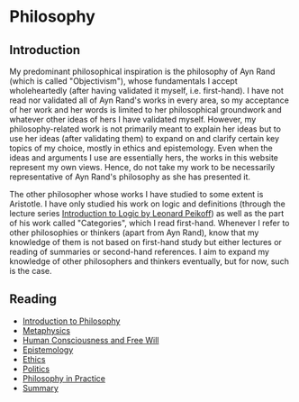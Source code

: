 # Philosophy
## Introduction
My predominant philosophical inspiration is the philosophy of Ayn Rand (which is called "Objectivism"), whose fundamentals I accept wholeheartedly (after having validated it myself, i.e. first-hand). I have not read nor validated all of Ayn Rand's works in every area, so my acceptance of her work and her words is limited to her philosophical groundwork and whatever other ideas of hers I have validated myself. However, my philosophy-related work is not primarily meant to explain her ideas but to use her ideas (after validating them) to expand on and clarify certain key topics of my choice, mostly in ethics and epistemology. Even when the ideas and arguments I use are essentially hers, the works in this website represent my own views. Hence, do not take my work to be necessarily representative of Ayn Rand's philosophy as she has presented it.

The other philosopher whose works I have studied to some extent is Aristotle. I have only studied his work on logic and definitions (through the lecture series [Introduction to Logic by Leonard Peikoff](https://youtube.com/playlist?list=PLqsoWxJ-qmMtr7i6D_yvSpPC-hTOzdWas&si=5iQLVqffroMAsPRw)) as well as the part of his work called "Categories", which I read first-hand. Whenever I refer to other philosophies or thinkers (apart from Ayn Rand), know that my knowledge of them is not based on first-hand study but either lectures or reading of summaries or second-hand references. I aim to expand my knowledge of other philosophers and thinkers eventually, but for now, such is the case.

## Reading
- [Introduction to Philosophy](https://pranigopu.github.io/philosophy/intro-to-philosophy.html)
- [Metaphysics](https://pranigopu.github.io/philosophy/metaphysics)
- [Human Consciousness and Free Will](https://pranigopu.github.io/philosophy/human-consciousness-and-free-will.html)
- [Epistemology](https://pranigopu.github.io/philosophy/epistemology)
- [Ethics](https://pranigopu.github.io/philosophy/ethics)
- [Politics](https://pranigopu.github.io/philosophy/politics)
- [Philosophy in Practice](https://pranigopu.github.io/philosophy/philosophy-in-practice)
- [Summary](https://pranigopu.github.io/philosophy/summary)